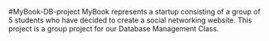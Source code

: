 #MyBook-DB-project
MyBook represents a startup consisting of a group of 5 students who have decided to create a social networking website.  This project is a group project for our Database Management Class.

